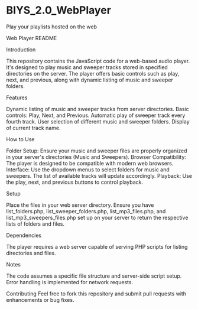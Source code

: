 # BIYS_2.0_WebPlayer
Play your playlists hosted on the web

Web Player README

Introduction

  This repository contains the JavaScript code for a web-based audio player. It's designed to play music and sweeper tracks stored in specified directories on the server. The player offers basic controls such as play, next, and previous, along with dynamic listing of music and sweeper folders.

Features

  Dynamic listing of music and sweeper tracks from server directories.
  Basic controls: Play, Next, and Previous.
  Automatic play of sweeper track every fourth track.
  User selection of different music and sweeper folders.
  Display of current track name.

How to Use

  Folder Setup: Ensure your music and sweeper files are properly organized in your server's directories (Music and Sweepers).
  Browser Compatibility: The player is designed to be compatible with modern web browsers.
  Interface: Use the dropdown menus to select folders for music and sweepers. The list of available tracks will update accordingly.
  Playback: Use the play, next, and previous buttons to control playback.

Setup

  Place the files in your web server directory.
  Ensure you have list_folders.php, list_sweeper_folders.php, list_mp3_files.php, and list_mp3_sweepers_files.php set up on your server to return the respective lists of folders and files.

Dependencies

  The player requires a web server capable of serving PHP scripts for listing directories and files.

Notes

  The code assumes a specific file structure and server-side script setup.
  Error handling is implemented for network requests.

Contributing
  Feel free to fork this repository and submit pull requests with enhancements or bug fixes.

